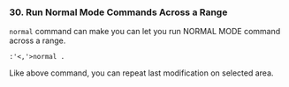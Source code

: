 ### 30. Run Normal Mode Commands Across a Range

`normal` command can make you can let you run NORMAL MODE command across a range.

```
:'<,'>normal .
```
Like above command, you can repeat last modification on selected area.

